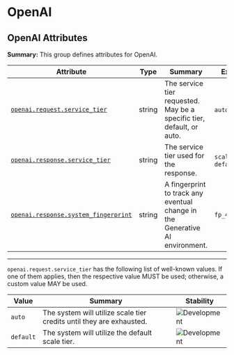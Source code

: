 <!-- NOTE: THIS FILE IS AUTOGENERATED. DO NOT EDIT BY HAND. -->
<!-- see templates/registry/markdown/attribute_namespace.md.j2 -->

# OpenAI

## OpenAI Attributes

**Summary:** This group defines attributes for OpenAI.

| Attribute | Type | Summary | Examples | Stability |
|---|---|---|---|---|
| <a id="openai-request-service-tier" href="#openai-request-service-tier">`openai.request.service_tier`</a> | string | The service tier requested. May be a specific tier, default, or auto. | `auto`; `default` | ![Development](https://img.shields.io/badge/-development-blue) |
| <a id="openai-response-service-tier" href="#openai-response-service-tier">`openai.response.service_tier`</a> | string | The service tier used for the response. | `scale`; `default` | ![Development](https://img.shields.io/badge/-development-blue) |
| <a id="openai-response-system-fingerprint" href="#openai-response-system-fingerprint">`openai.response.system_fingerprint`</a> | string | A fingerprint to track any eventual change in the Generative AI environment. | `fp_44709d6fcb` | ![Development](https://img.shields.io/badge/-development-blue) |

---

`openai.request.service_tier` has the following list of well-known values. If one of them applies, then the respective value MUST be used; otherwise, a custom value MAY be used.

| Value  | Summary | Stability |
|---|---|---|
| `auto` | The system will utilize scale tier credits until they are exhausted. | ![Development](https://img.shields.io/badge/-development-blue) |
| `default` | The system will utilize the default scale tier. | ![Development](https://img.shields.io/badge/-development-blue) |
